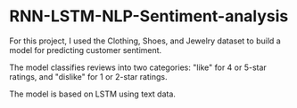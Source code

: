 # RNN-LSTM-NLP-Sentiment-analysis

For this project, I used the Clothing, Shoes, and Jewelry dataset to build a model for predicting customer sentiment. 

The model classifies reviews into two categories: "like" for 4 or 5-star ratings, and "dislike" for 1 or 2-star ratings. 

The model is based on LSTM using text data.
